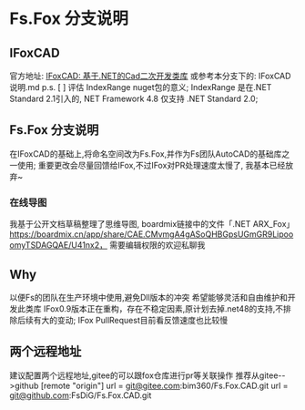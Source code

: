 # Fs.Fox 分支说明
## IFoxCAD

官方地址:     [IFoxCAD: 基于.NET的Cad二次开发类库](https://gitee.com/inspirefunction/ifoxcad)
或参考本分支下的:  IFoxCAD 说明.md
p.s. 
[  ] 评估 IndexRange nuget包的意义;  IndexRange 是在.NET Standard 2.1引入的, NET Framework 4.8 仅支持 .NET Standard 2.0; 

## Fs.Fox 分支说明

在IFoxCAD的基础上,将命名空间改为Fs.Fox,并作为Fs团队AutoCAD的基础库之一使用;
重要更改会尽量回馈给IFox,不过IFox对PR处理速度太慢了, 我基本已经放弃~
### 在线导图
我基于公开文档草稿整理了思维导图, boardmix链接中的文件「.NET ARX_Fox」
https://boardmix.cn/app/share/CAE.CMvmgA4gASoQHBGpsUGmGR9LipooomyTSDAGQAE/U41nx2，
需要编辑权限的欢迎私聊我

## Why

以便Fs的团队在生产环境中使用,避免Dll版本的冲突
希望能够灵活和自由维护和开发此类库
IFox0.9版本正在重构，存在不稳定因素,原计划去掉.net48的支持,不排除后续有大的变动;
IFox PullRequest目前看反馈速度也比较慢

## 两个远程地址

建议配置两个远程地址,gitee的可以跟fox仓库进行pr等关联操作
推荐从gitee-->github
[remote "origin"]
	url = git@gitee.com:bim360/Fs.Fox.CAD.git
	url = git@github.com:FsDiG/Fs.Fox.CAD.git
